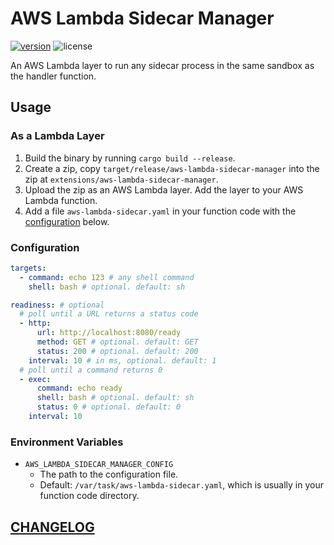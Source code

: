 # AWS Lambda Sidecar Manager

[![version](https://img.shields.io/github/v/tag/aws-samples/aws-lambda-sidecar-manager?label=release&style=flat-square)](https://github.com/aws-samples/aws-lambda-sidecar-manager/releases/latest)
![license](https://img.shields.io/github/license/aws-samples/aws-lambda-sidecar-manager?style=flat-square)

An AWS Lambda layer to run any sidecar process in the same sandbox as the handler function.

## Usage

### As a Lambda Layer

1. Build the binary by running `cargo build --release`.
2. Create a zip, copy `target/release/aws-lambda-sidecar-manager` into the zip at `extensions/aws-lambda-sidecar-manager`.
3. Upload the zip as an AWS Lambda layer. Add the layer to your AWS Lambda function.
4. Add a file `aws-lambda-sidecar.yaml` in your function code with the [configuration](#configuration) below.

### Configuration

```yaml
targets:
  - command: echo 123 # any shell command
    shell: bash # optional. default: sh

readiness: # optional
  # poll until a URL returns a status code
  - http:
      url: http://localhost:8080/ready
      method: GET # optional. default: GET
      status: 200 # optional. default: 200
    interval: 10 # in ms, optional. default: 1
  # poll until a command returns 0
  - exec:
      command: echo ready
      shell: bash # optional. default: sh
      status: 0 # optional. default: 0
    interval: 10
```

### Environment Variables

- `AWS_LAMBDA_SIDECAR_MANAGER_CONFIG`
  - The path to the configuration file.
  - Default: `/var/task/aws-lambda-sidecar.yaml`, which is usually in your function code directory.

## [CHANGELOG](./CHANGELOG.md)
